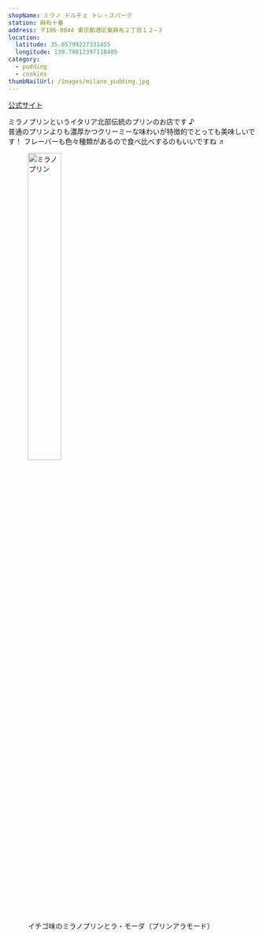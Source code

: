 ```yaml
---
shopName: ミラノ ドルチェ トレ・スパーデ
station: 麻布十番
address: 〒106-0044 東京都港区東麻布２丁目１２−３
location:
  latitude: 35.65799227331455
  longitude: 139.74012397110485
category:
  - pudding
  - cookies
thumbNailUrl: /images/milano_pudding.jpg
---
```


<a href="https://www.milanoplin.com/" target="_blank">公式サイト</a>

ミラノプリンというイタリア北部伝統のプリンのお店です ♪  
普通のプリンよりも濃厚かつクリーミーな味わいが特徴的でとっても美味しいです！
フレーバーも色々種類があるので食べ比べするのもいいですね ♬

<figure>
  <img width="40%" src="/images/milano_pudding.jpg" alt="ミラノプリン" />
  <figcaption>イチゴ味のミラノプリンとラ・モーダ（プリンアラモード）</figcaption>
</figure>
